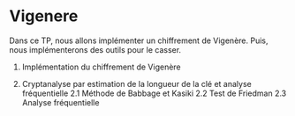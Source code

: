 # Vigenere

Dans ce TP, nous allons implémenter un chiffrement de Vigenère. Puis, nous implémenterons des
outils pour le casser.

1. Implémentation du chiffrement de Vigenère

2. Cryptanalyse par estimation de la longueur de la clé et analyse
fréquentielle
    2.1 Méthode de Babbage et Kasiki
    2.2 Test de Friedman
    2.3 Analyse fréquentielle
